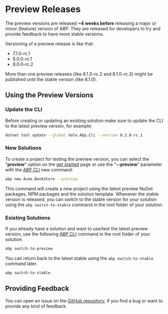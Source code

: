 # Preview Releases

The preview versions are released **~4 weeks before** releasing a major or minor (feature) version of ABP. They are released for developers to try and provide feedback to have more stable versions.

Versioning of a preview release is like that:

* 7.1.0-rc.1
* 8.0.0-rc.1
* 8.0.0-rc.2

More than one preview releases (like 8.1.0-rc.2 and 8.1.0-rc.3) might be published until the stable version (like 8.1.0).

## Using the Preview Versions

### Update the CLI

Before creating or updating an existing solution make sure to update the CLI to the latest preview version, for example:

````bash
dotnet tool update --global Volo.Abp.Cli --version 8.2.0-rc.1
````

### New Solutions

To create a project for testing the preview version, you can select the "**preview**" option on the [get started](https://abp.io/get-started) page or use the "**--preview**" parameter with the [ABP CLI](../CLI.md) new command:

````bash
abp new Acme.BookStore --preview
````

This command will create a new project using the latest preview NuGet packages, NPM packages and the solution template. Whenever the stable version is released, you can switch to the stable version for your solution using the `abp switch-to-stable` command in the root folder of your solution.

### Existing Solutions

If you already have a solution and want to use/test the latest preview version, use the following [ABP CLI](CLI.md) command in the root folder of your solution.

````bash
abp switch-to-preview
````

You can return back to the latest stable using the `abp switch-to-stable ` command later.

````bash
abp switch-to-stable
````

## Providing Feedback

You can open an issue on the [GitHub repository](https://github.com/abpframework/abp/issues/new), if you find a bug or want to provide any kind of feedback.
